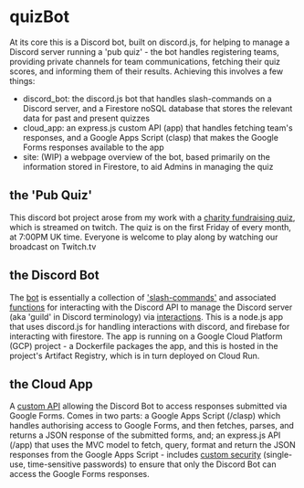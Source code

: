 # quizBot

At its core this is a Discord bot, built on discord.js, for helping to manage a Discord server running a 'pub quiz' - the bot handles registering teams, providing private channels for team communications, fetching their quiz scores, and informing them of their results.  Achieving this involves a few things:

- discord_bot: the discord.js bot that handles slash-commands on a Discord server, and a Firestore noSQL database that stores the relevant data for past and present quizzes
- cloud_app: an express.js custom API (app) that handles fetching team's responses, and a Google Apps Script (clasp) that makes the Google Forms responses available to the app
- site: (WIP) a webpage overview of the bot, based primarily on the information stored in Firestore, to aid Admins in managing the quiz

## the 'Pub Quiz'

This discord bot project arose from my work with a [charity fundraising quiz](https://www.virtual-quizzes.com/), which is streamed on twitch.  The quiz is on the first Friday of every month, at 7:00PM UK time. Everyone is welcome to play along by watching our broadcast on Twitch.tv

## the Discord Bot

The [bot](/discord_bot/readme.md) is essentially a collection of ['slash-commands'](/discord_bot/commands/readme.md) and associated [functions](/discord_bot/functions/readme.md) for interacting with the Discord API to manage the Discord server (aka 'guild' in Discord terminology) via [interactions](/discord_bot/events/readme.md).  This is a node.js app that uses discord.js for handling interactions with discord, and firebase for interacting with firestore.  The app is running on a Google Cloud Platform (GCP) project - a Dockerfile packages the app, and this is hosted in the project's Artifact Registry, which is in turn deployed on Cloud Run.

## the Cloud App

A [custom API](/cloud_app/readme.md) allowing the Discord Bot to access responses submitted via Google Forms.  Comes in two parts: a Google Apps Script (/clasp) which handles authorising access to Google Forms, and then fetches, parses, and returns a JSON response of the submitted forms, and; an express.js API (/app) that uses the MVC model to fetch, query, format and return the JSON responses from the Google Apps Script - includes [custom security](/cloud_app/app/utility/hotPass.js) (single-use, time-sensitive passwords) to ensure that only the Discord Bot can access the Google Forms responses.